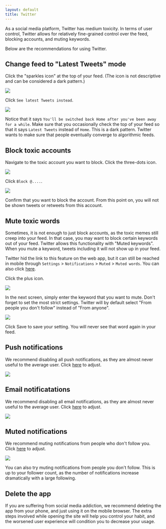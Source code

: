 ```yaml
---
layout: default
title: Twitter
---
```


As a social media platform, Twitter has medium toxicity. In terms of user control, Twitter allows for relatively fine-grained control over the feed, blocking accounts, and muting keywords.

Below are the recommendations for using Twitter.

## Change feed to "Latest Tweets" mode

Click the "sparkles icon" at the top of your feed. (The icon is not descriptive and can be considered a dark pattern.)

![](/assets/twitter-latest-tweets-1.png)

Click `See latest Tweets instead`.

![](/assets/twitter-latest-tweets-2.png)

Notice that it says `You'll be switched back Home after you've been away for a while`. Make sure that you occasionally check the top of your feed so that it says `Latest Tweets` instead of `Home`. This is a dark pattern. Twitter wants to make sure that people eventually converge to algorithmic feeds.

## Block toxic accounts

Navigate to the toxic account you want to block. Click the three-dots icon.

![](/assets/twitter-block-1.png)

Click `Block @....`.

![](/assets/twitter-block-2.png)

Confirm that you want to block the account. From this point on, you will not be shown tweets or retweets from this account.

## Mute toxic words

Sometimes, it is not enough to just block accounts, as the toxic memes still creep into your feed. In that case, you may want to block certain keywords out of your feed. Twitter allows this functionality with "Muted keywords". When you mute a keyword, tweets including it will not show up in your feed.

Twitter hid the link to this feature on the web app, but it can still be reached in mobile through `Settings` > `Notifications` > `Muted` > `Muted words`. You can also click <a href="https://twitter.com/settings/muted_keywords" target="_blank">here</a>.

Click the plus icon.

![](/assets/twitter-muted-keywords-1.png)

In the next screen, simply enter the keyword that you want to mute. Don't forget to set the most strict settings. Twitter will by default select "From people you don't follow" instead of "From anyone".

![](/assets/twitter-muted-keywords-2.png)

Click Save to save your setting. You will never see that word again in your feed.

## Push notifications

We recommend disabling all push notifications, as they are almost never useful to the average user. Click <a href="https://twitter.com/settings/push_notifications" target="_blank">here</a> to adjust.

![](/assets/twitter-push-notifications.png)

## Email notificatations

We recommend disabling all email notifications, as they are almost never useful to the average user. Click <a href="https://twitter.com/settings/email_notifications" target="_blank">here</a> to adjust.

![](/assets/twitter-email-notifications.png)

## Muted notifications

We recommend muting notifications from people who don't follow you. Click <a href="https://twitter.com/settings/notifications/advanced_filters" target="_blank">here</a> to adjust.

![](/assets/twitter-muted-notifications.png)

You can also try muting notifications from people you don't follow. This is up to your follower count, as the number of notifications increase dramatically with a large following.

## Delete the app

If you are suffering from social media addiction, we recommend deleting the app from your phone, and just using it on the mobile browser. The extra steps involved while opening the site will help you control your habit, and the worsened user experience will condition you to decrease your usage.
